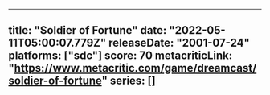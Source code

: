 
---
title: "Soldier of Fortune"
date: "2022-05-11T05:00:07.779Z"
releaseDate: "2001-07-24"
platforms: ["sdc"]
score: 70
metacriticLink: "https://www.metacritic.com/game/dreamcast/soldier-of-fortune"
series: []
---
